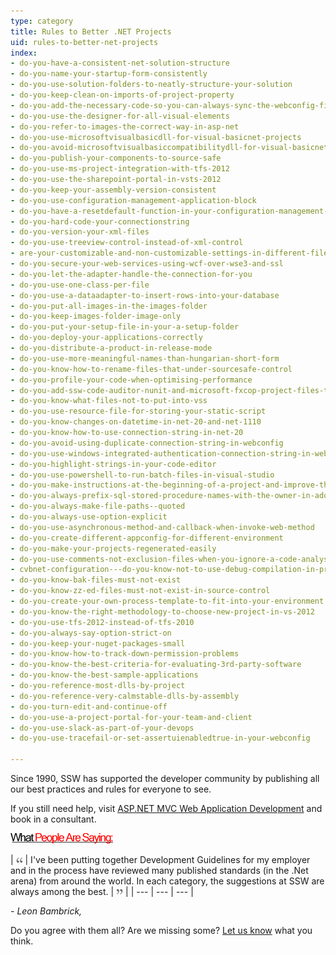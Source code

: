 ```yaml
---
type: category
title: Rules to Better .NET Projects
uid: rules-to-better-net-projects
index:
- do-you-have-a-consistent-net-solution-structure
- do-you-name-your-startup-form-consistently
- do-you-use-solution-folders-to-neatly-structure-your-solution
- do-you-keep-clean-on-imports-of-project-property
- do-you-add-the-necessary-code-so-you-can-always-sync-the-webconfig-file
- do-you-use-the-designer-for-all-visual-elements
- do-you-refer-to-images-the-correct-way-in-asp-net
- do-you-use-microsoftvisualbasicdll-for-visual-basicnet-projects
- do-you-avoid-microsoftvisualbasiccompatibilitydll-for-visual-basicnet-projects
- do-you-publish-your-components-to-source-safe
- do-you-use-ms-project-integration-with-tfs-2012
- do-you-use-the-sharepoint-portal-in-vsts-2012
- do-you-keep-your-assembly-version-consistent
- do-you-use-configuration-management-application-block
- do-you-have-a-resetdefault-function-in-your-configuration-management-application-block
- do-you-hard-code-your-connectionstring
- do-you-version-your-xml-files
- do-you-use-treeview-control-instead-of-xml-control
- are-your-customizable-and-non-customizable-settings-in-different-files
- do-you-secure-your-web-services-using-wcf-over-wse3-and-ssl
- do-you-let-the-adapter-handle-the-connection-for-you
- do-you-use-one-class-per-file
- do-you-use-a-dataadapter-to-insert-rows-into-your-database
- do-you-put-all-images-in-the-images-folder
- do-you-keep-images-folder-image-only
- do-you-put-your-setup-file-in-your-a-setup-folder
- do-you-deploy-your-applications-correctly
- do-you-distribute-a-product-in-release-mode
- do-you-use-more-meaningful-names-than-hungarian-short-form
- do-you-know-how-to-rename-files-that-under-sourcesafe-control
- do-you-profile-your-code-when-optimising-performance
- do-you-add-ssw-code-auditor-nunit-and-microsoft-fxcop-project-files-to-your-solution
- do-you-know-what-files-not-to-put-into-vss
- do-you-use-resource-file-for-storing-your-static-script
- do-you-know-changes-on-datetime-in-net-20-and-net-1110
- do-you-know-how-to-use-connection-string-in-net-20
- do-you-avoid-using-duplicate-connection-string-in-webconfig
- do-you-use-windows-integrated-authentication-connection-string-in-webconfig
- do-you-highlight-strings-in-your-code-editor
- do-you-use-powershell-to-run-batch-files-in-visual-studio
- do-you-make-instructions-at-the-beginning-of-a-project-and-improve-them-gradually
- do-you-always-prefix-sql-stored-procedure-names-with-the-owner-in-adonet-code
- do-you-always-make-file-paths--quoted
- do-you-always-use-option-explicit
- do-you-use-asynchronous-method-and-callback-when-invoke-web-method
- do-you-create-different-appconfig-for-different-environment
- do-you-make-your-projects-regenerated-easily
- do-you-use-comments-not-exclusion-files-when-you-ignore-a-code-analysis-rule
- cvbnet-configuration---do-you-know-not-to-use-debug-compilation-in-production-applications
- do-you-know-bak-files-must-not-exist
- do-you-know-zz-ed-files-must-not-exist-in-source-control
- do-you-create-your-own-process-template-to-fit-into-your-environment
- do-you-know-the-right-methodology-to-choose-new-project-in-vs-2012
- do-you-use-tfs-2012-instead-of-tfs-2010
- do-you-always-say-option-strict-on
- do-you-keep-your-nuget-packages-small
- do-you-know-how-to-track-down-permission-problems
- do-you-know-the-best-criteria-for-evaluating-3rd-party-software
- do-you-know-the-best-sample-applications
- do-you-reference-most-dlls-by-project
- do-you-reference-very-calmstable-dlls-by-assembly
- do-you-turn-edit-and-continue-off
- do-you-use-a-project-portal-for-your-team-and-client
- do-you-use-slack-as-part-of-your-devops
- do-you-use-tracefail-or-set-assertuienabledtrue-in-your-webconfig

---
```

Since 1990, SSW has supported the developer community by publishing all our best practices and rules for everyone to see.

If you still need help, visit [ASP.NET MVC Web Application Development](http://www.ssw.com.au/ssw/Consulting/WebsiteDevelopment.aspx) and book in a consultant.

[
![](../../assets/Testimonials_Heading.gif)](http://www.ssw.com.au/ssw/Testimonials/ViewAll.aspx)


| 
![](../../assets/Testimonials_LeftQuote.gif) | I've been putting together Development Guidelines for my employer and in the process have reviewed many published standards (in the .Net arena) from around the world. In each category, the suggestions at SSW are always among the best. | 
![](../../assets/Testimonials_RightQuote.gif) |
| --- | --- | --- |


*- Leon Bambrick,*


Do you agree with them all? Are we missing some? [Let us know](javascript:sendEmail%28'6D61696C746F3A696E666F407373772E636F6D2E61753F5375626A6563743D52756C6573253230746F2532304265747465722532302E4E45542050726F6A65637473'%29) what you think.

